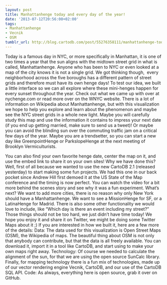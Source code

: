```yaml
---
layout: post
title: Manhattanhenge today and every day of the year!
date: '2013-07-12T20:56:00+02:00'
tags:
- Manhattanhenge
- Vecnik
- OSM
tumblr_url: http://blog.cartodb.com/post/55276358111/manhattanhenge-today-and-every-day-of-the-year
---
```


Today is a famous day in NYC, or more specifically in Manhattan, it is one of two times a year that the sun aligns with the midtown street grid in what is called, Manhattanhenge. Anyone who has been to NYC or even looked at a map of the city knows it is not a single grid. We got thinking though,  every neighborhood across the five boroughs has a different pattern of street grids and therefore must have its own henge days! To test our idea, we built a little interface so we can all explore where these mini-henges happen for every sunset throughout the year. Check out what we came up with over at nychenge.com or read more over on the WNYC website.
There is a lot of information on Wikipedia about Manhattanhenge, but with this visualization we hope to help you explore and learn about the phenomenon and maybe see the NYC street grids in a whole new light. Maybe you will carefully study this map and use the information it contains to impress your next date (if you end up getting married, make sure to send us a tweet)! Or maybe you can avoid the blinding sun over the commuting traffic jam on a critical few days of the year. Maybe you are a trendsetter, so you can start a new day like GreenpointHenge or ParkslopeHenge at the next meeting of Brooklyn Vermiculturists.

You can also find your own favorite henge date, center the map on it, and use the embed link to share it on your own sites!
Why we have done this? Well, first of all because we wanted to use the new CartoDB 2.1 (released yesterday) to start making some fun projects. We had this one in our back pocket since Andrew Hill first demoed it at the US State of the Map conference and the timing is now perfect. You can watch the video for a bit more behind the scenes story and see why it was a fun experiment.
What’s next? We want to add more cities, there is no reason why only New York should have a Manhattanhenge. We want to see a MissionHenge for SF, or a LatinaHenge for Madrid. There is also some other functionality we would love to include, like “Which day is there an event including my street?” Those things should not be too hard, we just didn’t have time today!
We hope you enjoy it and share it on Twitter, we might be doing some Twitter Maps about it ;)
If you are interested in how we built it, here are a few more of the details:
Data: The data used for this visualization is Open Street Maps (OSM), the Wikipedia of maps. The beautiful thing about OSM is not only that anybody can contribute, but that the data is all freely available. You can download it, import it in a tool like CartoDB, and start using to make your own maps right away.
Technology: Of course we needed to calculate the alignment of the sun, for that we are using the open source SunCalc library. Finally, for mapping technology there is a fun mix of technologies, made up of our vector rendering engine Vecnik, CartoDB, and our use of the CartoDB SQL API.
Code: As always, everything here is open source, grab it over on GitHub.
